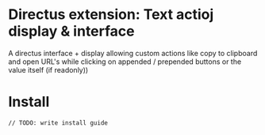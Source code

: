 # Directus extension: Text actioj display & interface
A directus interface + display allowing custom actions like copy to clipboard and open URL's while clicking on appended / prepended buttons or the value itself (if readonly))


# Install
```
// TODO: write install guide
```